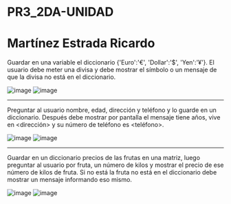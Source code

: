 # PR3_2DA-UNIDAD
# Martínez Estrada Ricardo

Guardar en una variable el diccionario {'Euro':'€', 'Dollar':'$', 'Yen':'¥'}. El usuario debe meter una divisa y debe mostrar el símbolo o un mensaje de que la divisa no está en el diccionario.

![image](https://github.com/user-attachments/assets/260590a9-12b9-4994-accd-80453926d84a)
![image](https://github.com/user-attachments/assets/de707386-0e23-46c5-912a-b1f56b7d834c)

-----------------------------------------------

Preguntar al usuario nombre, edad, dirección y teléfono y lo guarde en un diccionario. Después debe mostrar por pantalla el mensaje <nombre> tiene <edad> años, vive en <dirección> y su número de teléfono es <teléfono>.

![image](https://github.com/user-attachments/assets/64775b31-384b-47f4-8901-272b731310a2)
![image](https://github.com/user-attachments/assets/50754243-563a-4a18-a847-29a562a820d7)

-----------------------------------------------

Guardar en un diccionario precios de las frutas en una matriz, luego preguntar al usuario por fruta, un número de kilos y mostrar el precio de ese número de kilos de fruta. Si no está la fruta no está en el diccionario debe mostrar un mensaje informando eso mismo.

![image](https://github.com/user-attachments/assets/c4f4d1be-9ea9-4622-85d4-f38da29958c3)
![image](https://github.com/user-attachments/assets/b9ebfa1f-d1b7-49f9-a97e-f99d033f0aca)
